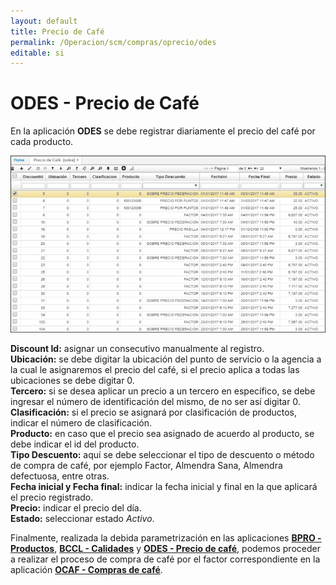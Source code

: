 ```yaml
---
layout: default
title: Precio de Café
permalink: /Operacion/scm/compras/oprecio/odes
editable: si
---
```


# ODES - Precio de Café

En la aplicación **ODES** se debe registrar diariamente el precio del café por cada producto.  

![](odes1.png)

**Discount Id:** asignar un consecutivo manualmente al registro.  
**Ubicación:** se debe digitar la ubicación del punto de servicio o la agencia a la cual le asignaremos el precio del café, si el precio aplica a todas las ubicaciones se debe digitar 0.  
**Tercero:** si se desea aplicar un precio a un tercero en específico, se debe ingresar el número de identificación del mismo, de no ser así digitar 0.  
**Clasificación:** si el precio se asignará por clasificación de productos, indicar el número de clasificación.  
**Producto:** en caso que el precio sea asignado de acuerdo al producto, se debe indicar el id del producto.  
**Tipo Descuento:** aquí se debe seleccionar el tipo de descuento o método de compra de café, por ejemplo Factor, Almendra Sana, Almendra defectuosa, entre otras.  
**Fecha inicial y Fecha final:** indicar la fecha inicial y final en la que aplicará el precio registrado.  
**Precio:** indicar el precio del día.  
**Estado:** seleccionar estado _Activo_.  

Finalmente, realizada la debida parametrización en las aplicaciones [**BPRO - Productos**](http://docs.oasiscom.com/Operacion/common/bprodu/bpro#parametrización-proceso-compra-de-café), [**BCCL - Calidades**](http://docs.oasiscom.com/Operacion/common/bcomer/bccl) y [**ODES - Precio de café**](http://docs.oasiscom.com/Operacion/scm/compras/oprecio/odes), podemos proceder a realizar el proceso de compra de café por el factor correspondiente en la aplicación [**OCAF - Compras de café**](http://docs.oasiscom.com/Operacion/is/cafe/cafactura/ocaf#compra-de-café-por-factor).  

